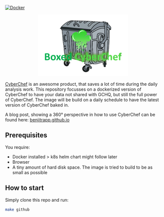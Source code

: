 [![Docker](https://github.com/BenjiTrapp/boxed-cyberchef/actions/workflows/docker-publish.yml/badge.svg)](https://github.com/BenjiTrapp/boxed-cyberchef/actions/workflows/docker-publish.yml)
<p align="center">
<img height="200" src="static/boxed-cyberchef-logo.png">
</p>

[CyberChef](https://github.com/gchq/CyberChef) is an awesome product, that saves a lot of time during the daily analysis work. This repository focusses on a dockerized version of CyberChef to have your data not shared with GCHQ, but still the full power of CyberChef. The image will be build on a daily schedule to have the latest version of CyberChef baked in. 

A blog post, showing a 360° perspective in how to use CyberChef can be found here: [benjitrapp.github.io](https://benjitrapp.github.io/cyberchef/)

## Prerequisites

You require:

* Docker installed > k8s helm chart might follow later
* Browser
* A tiny amount of hard disk space. The image is tried to build to be as small as possible

## How to start

Simply clone this repo and run:

```bash
make github
```
